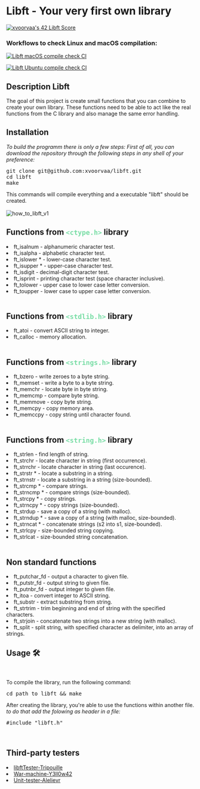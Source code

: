 # Libft - Your very first own library

[![xvoorvaa's 42 Libft Score](https://badge42.vercel.app/api/v2/cl1l0g8q3005209mm02a81gfy/project/2020487)](https://github.com/JaeSeoKim/badge42)

### Workflows to check Linux and macOS compilation:

[![Libft macOS compile check CI](https://github.com/xvoorvaa/libft/actions/workflows/MacOs_compilation.yml/badge.svg)](https://github.com/xvoorvaa/libft/actions/workflows/MacOs_compilation.yml)

[![Libft Ubuntu compile check CI](https://github.com/xvoorvaa/libft/actions/workflows/ubuntu_compilation.yml/badge.svg)](https://github.com/xvoorvaa/libft/actions/workflows/ubuntu_compilation.yml)

<h2> Description Libft</h2>   
<p>The goal of this project is create small functions that you can combine to create your own library. These functions need to be able to act like the real functions from the C library and also manage the same error handling.</p>
<h2>Installation</h2>

*To build the programm there is only a few steps: First of all, you can download the repository through the following steps in any shell of your preference:*
<br>
<pre>
git clone git@github.com:xvoorvaa/libft.git
cd libft
make
</pre>
This commands will compile everything and a executable "libft" should be created.
<br><br>
![how_to_libft_v1](https://user-images.githubusercontent.com/56308735/161396797-3ccd33ab-cf12-4585-b3c8-05e2d874619b.gif)

<h2>Functions from <code style="color:#78dda5;">&lt;ctype.h&gt;</code> library </h2>

<li>ft_isalnum - alphanumeric character test.</li>
<li>ft_isalpha - alphabetic character test.</li>
<li>ft_islower * - lower-case character test.</li>
<li>ft_isupper * - upper-case character test.</li>
<li>ft_isdigit - decimal-digit character test.</li>
<li>ft_isprint - printing character test (space character inclusive).</li>
<li>ft_tolower - upper case to lower case letter conversion.</li>
<li>ft_toupper - lower case to upper case letter conversion.</li>
<br>
<h2>Functions from <code style="color:#78dda5;">&lt;stdlib.h&gt;</code> library </h2>
<li>ft_atoi - convert ASCII string to integer.</li>
<li>ft_calloc - memory allocation.
<br><br>
<h2>Functions from <code style="color:#78dda5;">&lt;strings.h&gt;</code> library </h2>
<li>ft_bzero - write zeroes to a byte string.</li>
<li>ft_memset - write a byte to a byte string.</li>
<li>ft_memchr - locate byte in byte string.</li>
<li>ft_memcmp - compare byte string.</li>
<li>ft_memmove - copy byte string.</li>
<li>ft_memcpy - copy memory area.</li>
<li>ft_memccpy - copy string until character found.</i>
<br><br>
<h2>Functions from <code style="color:#78dda5;">&lt;string.h&gt;</code> library </h2>
<li>ft_strlen - find length of string.</li>
<li>ft_strchr - locate character in string (first occurrence).</li>
<li>ft_strrchr - locate character in string (last occurence).</li>
<li>ft_strstr * - locate a substring in a string.</li>
<li>ft_strnstr - locate a substring in a string (size-bounded).</li>
<li>ft_strcmp * - compare strings.</li>
<li>ft_strncmp * - compare strings (size-bounded).</li>
<li>ft_strcpy * - copy strings.</li>
<li>ft_strncpy * - copy strings (size-bounded).</li>
<li>ft_strdup - save a copy of a string (with malloc).</li>
<li>ft_strndup * - save a copy of a string (with malloc, size-bounded).</li>
<li>ft_strncat * - concatenate strings (s2 into s1, size-bounded).</li>
<li>ft_strlcpy - size-bounded string copying.</li>
<li>ft_strlcat - size-bounded string concatenation.</li>
<br>
<h2>Non standard functions </h2>
<li>ft_putchar_fd - output a character to given file.</li>
<li>ft_putstr_fd - output string to given file.</li>
<li>ft_putnbr_fd - output integer to given file.</li>
<li>ft_itoa - convert integer to ASCII string.</li>
<li>ft_substr - extract substring from string.</li>
<li>ft_strtrim - trim beginning and end of string with the specified characters.</li>
<li>ft_strjoin - concatenate two strings into a new string (with malloc).</li>
<li>ft_split - split string, with specified character as delimiter, into an array of strings.</li>
<h2>Usage 🛠️</h2>
<br>
<p>To compile the library, run the following command:</p>
<pre>
cd path_to_libft && make
</pre>
<p>After creating the library, you're able to use the functions within another file. <em>to do that add the folowing as header in a file:</em></p>

<pre>
#include "libft.h"
</pre>
<br>
<h2>Third-party testers</h2>
<li><a href="https://github.com/Tripouille/libftTester">libftTester-Tripouille</a></li>
<li><a href="https://github.com/y3ll0w42/libft-war-machine">War-machine-Y3ll0w42</a></li>
<li><a href="https://github.com/alelievr/libft-unit-test">Unit-tester-Alelievr</a></li>

